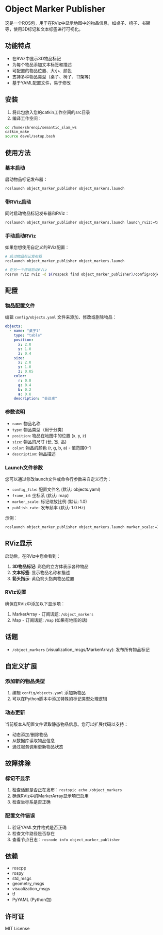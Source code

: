 # Object Marker Publisher

这是一个ROS包，用于在RViz中显示地图中的物品信息，如桌子、椅子、书架等，使用3D标记和文本标签进行可视化。

## 功能特点

- 在RViz中显示3D物品标记
- 为每个物品添加文本标签和描述
- 可配置的物品位置、大小、颜色
- 支持多种物品类型（桌子、椅子、书架等）
- 基于YAML配置文件，易于修改

## 安装

1. 将此包放入您的catkin工作空间的src目录
2. 编译工作空间：
```bash
cd /home/shrenqi/semantic_slam_ws
catkin_make
source devel/setup.bash
```

## 使用方法

### 基本启动

启动物品标记发布器：
```bash
roslaunch object_marker_publisher object_markers.launch
```

### 带RViz启动

同时启动物品标记发布器和RViz：
```bash
roslaunch object_marker_publisher object_markers.launch launch_rviz:=true
```

### 手动启动RViz

如果您想使用自定义的RViz配置：
```bash
# 启动物品标记发布器
roslaunch object_marker_publisher object_markers.launch

# 在另一个终端启动RViz
rosrun rviz rviz -d $(rospack find object_marker_publisher)/config/objects.rviz
```

## 配置

### 物品配置文件

编辑 `config/objects.yaml` 文件来添加、修改或删除物品：

```yaml
objects:
  - name: "桌子1"
    type: "table"
    position:
      x: 2.0
      y: 1.0
      z: 0.4
    size:
      x: 2.0
      y: 1.0
      z: 0.05
    color:
      r: 0.8
      g: 0.4
      b: 0.2
      a: 0.8
    description: "会议桌"
```

### 参数说明

- `name`: 物品名称
- `type`: 物品类型（用于分类）
- `position`: 物品在地图中的位置 (x, y, z)
- `size`: 物品的尺寸 (长, 宽, 高)
- `color`: 物品的颜色 (r, g, b, a) - 值范围0-1
- `description`: 物品描述

### Launch文件参数

您可以通过修改launch文件或命令行参数来自定义行为：

- `config_file`: 配置文件名 (默认: objects.yaml)
- `frame_id`: 坐标系 (默认: map)
- `marker_scale`: 标记缩放比例 (默认: 1.0)
- `publish_rate`: 发布频率 (默认: 1.0 Hz)

示例：
```bash
roslaunch object_marker_publisher object_markers.launch marker_scale:=1.5 publish_rate:=2.0
```

## RViz显示

启动后，在RViz中您会看到：

1. **3D物品标记**: 彩色的立方体表示各种物品
2. **文本标签**: 显示物品名称和描述
3. **箭头指示**: 黄色箭头指向物品位置

### RViz设置

确保在RViz中添加以下显示项：

1. MarkerArray - 订阅话题: `/object_markers`
2. Map - 订阅话题: `/map` (如果有地图的话)

## 话题

- `/object_markers` (visualization_msgs/MarkerArray): 发布所有物品标记

## 自定义扩展

### 添加新的物品类型

1. 编辑 `config/objects.yaml` 添加新物品
2. 可以在Python脚本中添加特殊的标记类型处理逻辑

### 动态更新

当前版本从配置文件读取静态物品信息。您可以扩展代码以支持：
- 动态添加/删除物品
- 从数据库读取物品信息
- 通过服务调用更新物品状态

## 故障排除

### 标记不显示
1. 检查话题是否正在发布：`rostopic echo /object_markers`
2. 确保RViz中的MarkerArray显示项已启用
3. 检查坐标系是否正确

### 配置文件错误
1. 验证YAML文件格式是否正确
2. 检查文件路径是否存在
3. 查看节点日志：`rosnode info object_marker_publisher`

## 依赖

- roscpp
- rospy
- std_msgs
- geometry_msgs
- visualization_msgs
- tf
- PyYAML (Python包)

## 许可证

MIT License
